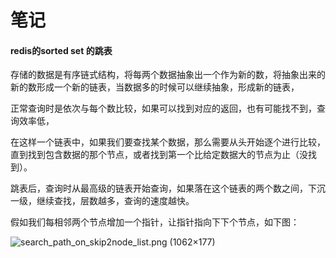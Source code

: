 # 笔记

#### redis的sorted set 的跳表

存储的数据是有序链式结构，将每两个数据抽象出一个作为新的数，将抽象出来的新的数形成一个新的链表，当数据多的时候可以继续抽象，形成新的链表，

正常查询时是依次与每个数比较，如果可以找到对应的返回，也有可能找不到，查询效率低，

在这样一个链表中，如果我们要查找某个数据，那么需要从头开始逐个进行比较，直到找到包含数据的那个节点，或者找到第一个比给定数据大的节点为止（没找到）。



跳表后，查询时从最高级的链表开始查询，如果落在这个链表的两个数之间，下沉一级，继续查找，层数越多，查询的速度越快。

假如我们每相邻两个节点增加一个指针，让指针指向下下个节点，如下图：

![search_path_on_skip2node_list.png (1062×177)](http://zhangtielei.com/assets/photos_redis/skiplist/search_path_on_skip2node_list.png)

